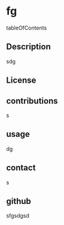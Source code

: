 
# fg


tableOfContents
## Description 
sdg

## License 


## contributions
s

## usage 
dg


## contact
s

## github
sfgsdgsd

